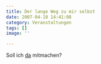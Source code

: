 ```yaml
---
title: Der lange Weg zu mir selbst
date: 2007-04-10 14:41:08
category: Veranstaltungen
tags: []
image: ''

---
```


Soll ich [da](http://www.muenchenmarathon.de/mm2007/index.php) mitmachen?
